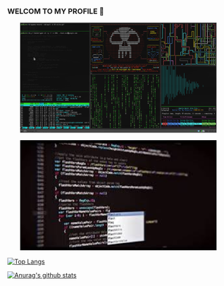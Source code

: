 ### WELCOM TO MY PROFILE 👋
<p align="center"><a href="https://github.com/k1a2er"><img src="xtp.gif" height='250' alt="k1a2er">

<p align="center"><a href="https://github.com/k1a2er"><img src="coding.jpg" height='250' alt="k1a2er">

![Top Langs](https://github-readme-stats.vercel.app/api/top-langs/?username=k1a2er&langs_count=8&theme=onedark)

![Anurag's github stats](https://github-readme-stats.vercel.app/api?username=k1a2er&show_icons=true&theme=onedark)
